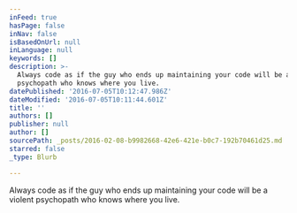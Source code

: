 ```yaml
---
inFeed: true
hasPage: false
inNav: false
isBasedOnUrl: null
inLanguage: null
keywords: []
description: >-
  Always code as if the guy who ends up maintaining your code will be a violent
  psychopath who knows where you live.
datePublished: '2016-07-05T10:12:47.986Z'
dateModified: '2016-07-05T10:11:44.601Z'
title: ''
authors: []
publisher: null
author: []
sourcePath: _posts/2016-02-08-b9982668-42e6-421e-b0c7-192b70461d25.md
starred: false
_type: Blurb

---
```

Always code as if the guy who ends up maintaining your code will be a violent psychopath who knows where you live.